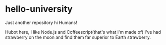 # hello-university
Just another repository
hi Humans!

Hubot here, I like Node.js and Coffeescript(that's what I'm made of)
I've had strawberry on the moon and find them far superior to Earth strawberry.
